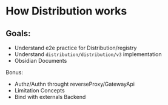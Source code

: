 # How Distribution works 


## Goals:
- Understand e2e practice for Distribution/registry
- Understand `distribution/distribution/v3` implementation 
- Obsidian Documents

Bonus:
- Authz/Authn throught reverseProxy/GatewayApi
- Limitation Concepts 
- Bind with externals Backend